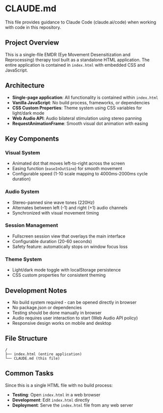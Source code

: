 # CLAUDE.md

This file provides guidance to Claude Code (claude.ai/code) when working with code in this repository.

## Project Overview

This is a single-file EMDR (Eye Movement Desensitization and Reprocessing) therapy tool built as a standalone HTML application. The entire application is contained in `index.html` with embedded CSS and JavaScript.

## Architecture

- **Single-page application**: All functionality is contained within `index.html`
- **Vanilla JavaScript**: No build process, frameworks, or dependencies
- **CSS Custom Properties**: Theme system using CSS variables for light/dark mode
- **Web Audio API**: Audio bilateral stimulation using stereo panning
- **RequestAnimationFrame**: Smooth visual dot animation with easing

## Key Components

### Visual System
- Animated dot that moves left-to-right across the screen
- Easing function (`easeInOutSine`) for smooth movement
- Configurable speed (1-10 scale mapping to 4000ms-2000ms cycle duration)

### Audio System  
- Stereo-panned sine wave tones (220Hz)
- Alternates between left (-1) and right (+1) audio channels
- Synchronized with visual movement timing

### Session Management
- Fullscreen session view that overlays the main interface
- Configurable duration (20-60 seconds)
- Safety feature: automatically stops on window focus loss

### Theme System
- Light/dark mode toggle with localStorage persistence
- CSS custom properties for consistent theming

## Development Notes

- No build system required - can be opened directly in browser
- No package.json or dependencies
- Testing should be done manually in browser
- Audio requires user interaction to start (Web Audio API policy)
- Responsive design works on mobile and desktop

## File Structure

```
/
├── index.html (entire application)
└── CLAUDE.md (this file)
```

## Common Tasks

Since this is a single HTML file with no build process:
- **Testing**: Open `index.html` in a web browser
- **Development**: Edit `index.html` directly
- **Deployment**: Serve the `index.html` file from any web server